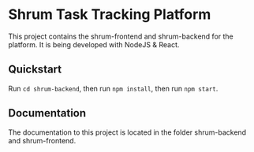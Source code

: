 # Shrum Task Tracking Platform

This project contains the shrum-frontend and shrum-backend for the platform. It is being developed with NodeJS & React.

## Quickstart

Run `cd shrum-backend`, 
then run `npm install`,
then run `npm start`.



## Documentation

The documentation to this project is located in the folder shrum-backend and shrum-frontend.
